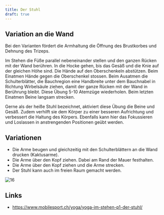 ```yaml
---
title: Der Stuhl
draft: true
---
```


## Variation an die Wand

Bei den Varianten fördert die Armhaltung die Öffnung des Brustkorbes und Dehnung des Trizeps.

Im Stehen die Füße parallel nebeneinander stellen und den ganzen Rücken mit der Wand berühren. In die Hocke gehen, bis das Gesäß und die Knie auf der gleichen Höhe sind. Die Hände auf den Oberschenkeln abstützen. Beim Einatmen Hände gegen die Oberschenkel stossen. Beim Ausatmen die Schulterblätter, die Bauchregion eine Handbreite unter dem Bauchnabel in Richtung Wirbelsäule ziehen, damit der ganze Rücken mit der Wand in Berührung bleibt. Diese Übung 5-10 Atemzüge wiederholen. Beim letzten Einatmen Beine langsam strecken.

Gerne als der heiße Stuhl bezeichnet, aktiviert diese Übung die Beine und Gesäß. Zudem verhilft sie dem Körper zu einer besseren Aufrichtung und verbessert die Haltung des Körpers. Ebenfalls kann hier das Fokussieren und Loslassen in anstrengenden Positionen geübt werden.

 
## Variationen

- Die Arme beugen und gleichzeitig mit den Schulterblättern an die Wand drucken (Kaktusarme).
- Die Arme über den Kopf ziehen. Dabei am Rand der Mauer festhalten.
- Die Arme über den Kopf ziehen und die Arme strecken.
- Der Stuhl kann auch im freien Raum gemacht werden.

![16](/img/16.jpg)
 

## Links

- https://www.mobilesport.ch/yoga/yoga-im-stehen-p1-der-stuhl/